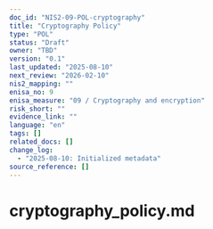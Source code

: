 ```yaml
---
doc_id: "NIS2-09-POL-cryptography"
title: "Cryptography Policy"
type: "POL"
status: "Draft"
owner: "TBD"
version: "0.1"
last_updated: "2025-08-10"
next_review: "2026-02-10"
nis2_mapping: ""
enisa_no: 9
enisa_measure: "09 / Cryptography and encryption"
risk_short: ""
evidence_link: ""
language: "en"
tags: []
related_docs: []
change_log:
  - "2025-08-10: Initialized metadata"
source_reference: []
---
```


# cryptography_policy.md
